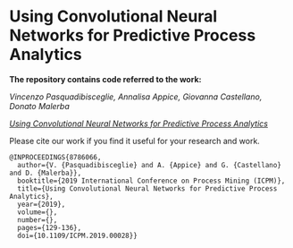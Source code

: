 # Using Convolutional Neural Networks for Predictive Process Analytics

**The repository contains code referred to the work:**

*Vincenzo Pasquadibisceglie, Annalisa Appice, Giovanna Castellano, Donato Malerba*


[*Using Convolutional Neural Networks for Predictive Process Analytics*](https://ieeexplore.ieee.org/document/8786066)

Please cite our work if you find it useful for your research and work.

```
@INPROCEEDINGS{8786066,
  author={V. {Pasquadibisceglie} and A. {Appice} and G. {Castellano} and D. {Malerba}},
  booktitle={2019 International Conference on Process Mining (ICPM)}, 
  title={Using Convolutional Neural Networks for Predictive Process Analytics}, 
  year={2019},
  volume={},
  number={},
  pages={129-136},
  doi={10.1109/ICPM.2019.00028}}
```
